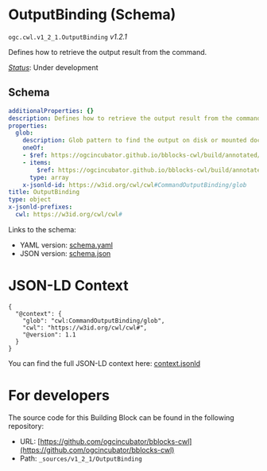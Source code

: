 
# OutputBinding (Schema)

`ogc.cwl.v1_2_1.OutputBinding` *v1.2.1*

Defines how to retrieve the output result from the command.

[*Status*](http://www.opengis.net/def/status): Under development

## Schema

```yaml
additionalProperties: {}
description: Defines how to retrieve the output result from the command.
properties:
  glob:
    description: Glob pattern to find the output on disk or mounted docker volume.
    oneOf:
    - $ref: https://ogcincubator.github.io/bblocks-cwl/build/annotated/cwl/v1_2_1/CWLExpression/schema.yaml
    - items:
        $ref: https://ogcincubator.github.io/bblocks-cwl/build/annotated/cwl/v1_2_1/CWLExpression/schema.yaml
      type: array
    x-jsonld-id: https://w3id.org/cwl/cwl#CommandOutputBinding/glob
title: OutputBinding
type: object
x-jsonld-prefixes:
  cwl: https://w3id.org/cwl/cwl#

```

Links to the schema:

* YAML version: [schema.yaml](https://ogcincubator.github.io/bblocks-cwl/build/annotated/cwl/v1_2_1/OutputBinding/schema.json)
* JSON version: [schema.json](https://ogcincubator.github.io/bblocks-cwl/build/annotated/cwl/v1_2_1/OutputBinding/schema.yaml)


# JSON-LD Context

```jsonld
{
  "@context": {
    "glob": "cwl:CommandOutputBinding/glob",
    "cwl": "https://w3id.org/cwl/cwl#",
    "@version": 1.1
  }
}
```

You can find the full JSON-LD context here:
[context.jsonld](https://ogcincubator.github.io/bblocks-cwl/build/annotated/cwl/v1_2_1/OutputBinding/context.jsonld)


# For developers

The source code for this Building Block can be found in the following repository:

* URL: [https://github.com/ogcincubator/bblocks-cwl](https://github.com/ogcincubator/bblocks-cwl)
* Path: `_sources/v1_2_1/OutputBinding`

